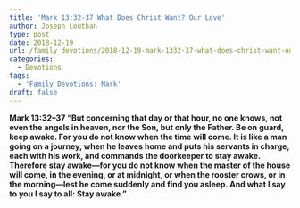 ```yaml
---
title: 'Mark 13:32-37 What Does Christ Want? Our Love'
author: Joseph Louthan
type: post
date: 2018-12-19
url: /family_devotions/2018-12-19-mark-1332-37-what-does-christ-want-our-l.md/
categories:
  - Devotions
tags:
  - 'Family Devotions: Mark'
draft: false
---
```

**Mark 13:32–37 “But concerning that day or that hour, no one knows, not even the angels in heaven, nor the Son, but only the Father. Be on guard, keep awake. For you do not know when the time will come. It is like a man going on a journey, when he leaves home and puts his servants in charge, each with his work, and commands the doorkeeper to stay awake. Therefore stay awake—for you do not know when the master of the house will come, in the evening, or at midnight, or when the rooster crows, or in the morning—lest he come suddenly and find you asleep. And what I say to you I say to all: Stay awake.”**